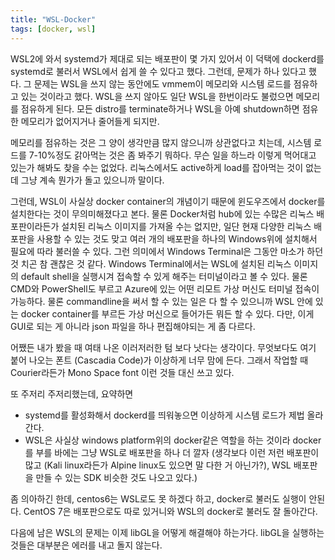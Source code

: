 ```yaml
---
title: "WSL-Docker"
tags: [docker, wsl]
---
```


WSL2에 와서 systemd가 제대로 되는 배포판이 몇 가지 있어서 이 덕택에 dockerd를 systemd로 불러서 WSL에서 쉽게 쓸 수 있다고 했다. 그런데, 문제가 하나 있다고 했다. 그 문제는 WSL을 쓰지 않는 동안에도 vmmem이 메모리와 시스템 로드를 점유하고 있는 것이라고 했다. WSL을 쓰지 않아도 일단 WSL을 한번이라도 불렀으면 메모리를 점유하게 된다. 모든 distro를 terminate하거나 WSL을 아예 shutdown하면 점유한 메모리가 없어지거나 줄어들게 되지만.

메모리를 점유하는 것은 그 양이 생각만큼 많지 않으니까 상관없다고 치는데, 시스템 로드를 7-10%정도 갉아먹는 것은 좀 봐주기 뭐하다. 무슨 일을 하느라 이렇게 먹어대고 있는가 해봐도 찾을 수는 없었다. 리눅스에서도 active하게 load를 잡아먹는 것이 없는데 그냥 계속 뭔가가 돌고 있으니까 말이다.

그런데, WSL이 사실상 docker container의 개념이기 때문에 윈도우즈에서 docker를 설치한다는 것이 무의미해졌다고 본다. 물론 Docker처럼 hub에 있는 수많은 리눅스 배포판이라든가 설치된 리눅스 이미지를 가져올 수는 없지만, 일단 현재 다양한 리눅스 배포판을 사용할 수 있는 것도 맞고 여러 개의 배포판을 하나의 Windows위에 설치해서 필요에 따라 불러쓸 수 있다. 그런 의미에서 Windows Terminal은 그동안 마소가 하던 것 치곤 참 괜찮은 것 같다. Windows Terminal에서는 WSL에 설치된 리눅스 이미지의 default shell을 실행시겨 접속할 수 있게 해주는 터미널이라고 볼 수 있다. 물론 CMD와 PowerShell도 부르고 Azure에 있는 어떤 리모트 가상 머신도 터미널 접속이 가능하다. 물론 commandline을 써서 할 수 있는 일은 다 할 수 있으니까 WSL 안에 있는 docker container를 부르든 가상 머신으로 들어가든 뭐든 할 수 있다. 다만, 이게 GUI로 되는 게 아니라 json 파일을 하나 편집해야되는 게 좀 다르다.

어쨌든 내가 봤을 때 여태 나온 이러저러한 텀 보다 낫다는 생각이다. 무엇보다도 여기 붙어 나오는 폰트 (Cascadia Code)가 이상하게 너무 맘에 든다. 그래서 작업할 때 Courier라든가 Mono Space font 이런 것들 대신 쓰고 있다.

또 주저리 주저리했는데, 요약하면 
- systemd를 활성화해서 dockerd를 띄워놓으면 이상하게 시스템 로드가 제법 올라간다. 
- WSL은 사실상 windows platform위의 docker같은 역할을 하는 것이라 docker를 부를 바에는 그냥 WSL로 배포판을 하나 더 깔자 (생각보다 이런 저런 배포판이 많고 (Kali linux라든가 Alpine linux도 있으면 말 다한 거 아닌가?), WSL 배포판을 만들 수 있는 SDK 비슷한 것도 나오고 있다.)

좀 의아하긴 한데, centos6는 WSL로도 못 하겠다 하고, docker로 불러도 실행이 안된다. CentOS 7은 배포판으로도 따로 있거니와 WSL의 docker로 불러도 잘 돌아간다.

다음에 남은 WSL의 문제는 이제 libGL을 어떻게 해결해야 하는가다. libGL을 실행하는 것들은 대부분은 에러를 내고 돌지 않는다.